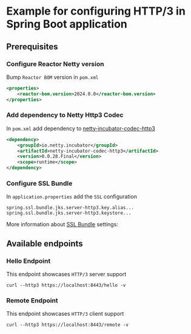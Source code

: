 # Example for configuring HTTP/3 in Spring Boot application

## Prerequisites

### Configure Reactor Netty version

Bump `Reactor BOM` version in `pom.xml`
```xml
<properties>
	<reactor-bom.version>2024.0.0</reactor-bom.version>
</properties>
```

### Add dependency to Netty Http3 Codec

In `pom.xml` add dependency to [netty-incubator-codec-http3](https://github.com/netty/netty-incubator-codec-http3)
```xml
<dependency>
	<groupId>io.netty.incubator</groupId>
	<artifactId>netty-incubator-codec-http3</artifactId>
	<version>0.0.28.Final</version>
	<scope>runtime</scope>
</dependency>
```
### Configure SSL Bundle

In `application.properties` add the `SSL` configuration
```properties
spring.ssl.bundle.jks.server-http3.key.alias...
spring.ssl.bundle.jks.server-http3.keystore...
```
More information about [SSL Bundle](https://docs.spring.io/spring-boot/reference/features/ssl.html) settings:

## Available endpoints

### Hello Endpoint
This endpoint showcases `HTTP/3` server support

```shell
curl --http3 https://localhost:8443/hello -v
```

### Remote Endpoint
This endpoint showcases `HTTP/3` client support

```shell
curl --http3 https://localhost:8443/remote -v 
```